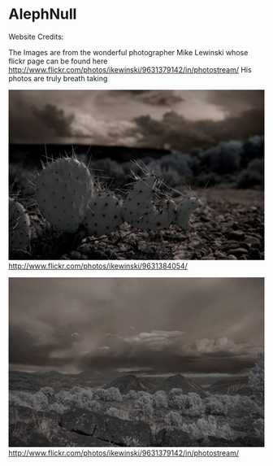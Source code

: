 AlephNull
=========

Website Credits:

The Images are from the wonderful photographer Mike Lewinski whose flickr page can be found here http://www.flickr.com/photos/ikewinski/9631379142/in/photostream/
His photos are truly breath taking

![Cactus](/img/intro-bg.jpg)
http://www.flickr.com/photos/ikewinski/9631384054/

![Mountain](/img/downloads-bg.jpg)
http://www.flickr.com/photos/ikewinski/9631379142/in/photostream/

